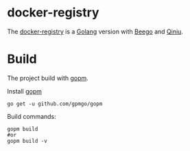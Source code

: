 docker-registry
===============

The [docker-registry](https://github.com/dockboard/docker-registry) is a [Golang](http://golang.org) version with [Beego](http://beego.me) and [Qiniu](http://qiniu.com).


Build
=====

The project build with [gopm](https://github.com/gpmgo/gopm). 

Install [gopm](https://github.com/gpmgo/gopm)

```
go get -u github.com/gpmgo/gopm
```

Build commands:

```
gopm build 
#or
gopm build -v
```